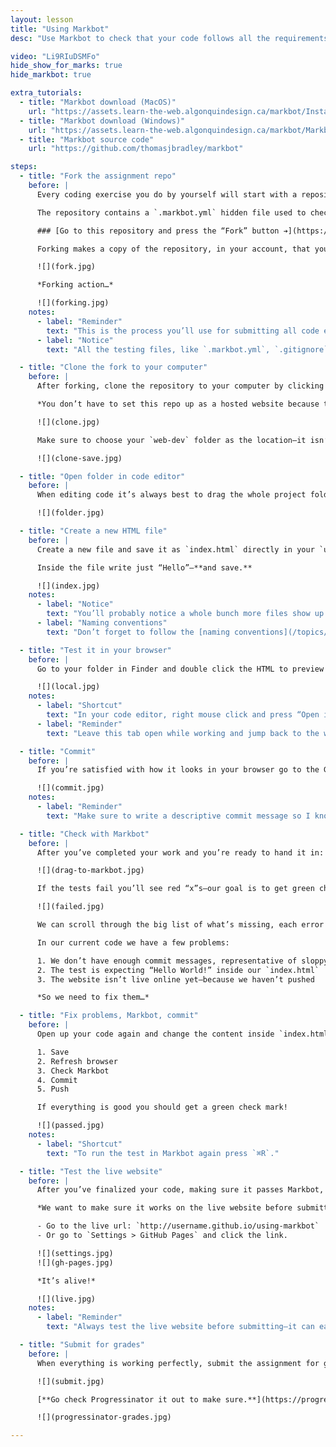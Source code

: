 ```yaml
---
layout: lesson
title: "Using Markbot"
desc: "Use Markbot to check that your code follows all the requirements and submit it for grades when it passes."

video: "Li9RIuDSMFo"
hide_show_for_marks: true
hide_markbot: true

extra_tutorials:
  - title: "Markbot download (MacOS)"
    url: "https://assets.learn-the-web.algonquindesign.ca/markbot/Install%20Markbot.dmg"
  - title: "Markbot download (Windows)"
    url: "https://assets.learn-the-web.algonquindesign.ca/markbot/Markbot%20Setup.exe"
  - title: "Markbot source code"
    url: "https://github.com/thomasjbradley/markbot"

steps:
  - title: "Fork the assignment repo"
    before: |
      Every coding exercise you do by yourself will start with a repository on GitHub. **You’ll follow this process for every code exercise to submit it and get it automatically graded.**

      The repository contains a `.markbot.yml` hidden file used to check and submit your code—running it through a battery of tests like checking commits, checking naming conventions, validation, indentation and more.

      ### [Go to this repository and press the “Fork” button ➔](https://github.com/acgd-webdev-1/using-markbot)

      Forking makes a copy of the repository, in your account, that you can edit.

      ![](fork.jpg)

      *Forking action…*

      ![](forking.jpg)
    notes:
      - label: "Reminder"
        text: "This is the process you’ll use for submitting all code exercises. If the code exercise points to a GitHub repository follow this process."
      - label: "Notice"
        text: "All the testing files, like `.markbot.yml`, `.gitignore`, `.editorconfig`, etc. should be left untouched."

  - title: "Clone the fork to your computer"
    before: |
      After forking, clone the repository to your computer by clicking the GitHub Desktop button.

      *You don’t have to set this repo up as a hosted website because that’s already done.*

      ![](clone.jpg)

      Make sure to choose your `web-dev` folder as the location—it isn’t easy to move the repository afterwards.

      ![](clone-save.jpg)

  - title: "Open folder in code editor"
    before: |
      When editing code it’s always best to drag the whole project folder to your code editor. That way it will give you a file listing on the left side.

      ![](folder.jpg)

  - title: "Create a new HTML file"
    before: |
      Create a new file and save it as `index.html` directly in your `using-markbot` folder.

      Inside the file write just “Hello”—**and save.**

      ![](index.jpg)
    notes:
      - label: "Notice"
        text: "You’ll probably notice a whole bunch more files show up in the left of the file browser. They are part of the automated marking system and not part of your website—**completely ignore them.**"
      - label: "Naming conventions"
        text: "Don’t forget to follow the [naming conventions](/topics/naming-paths-cheat-sheet/#naming-conventions)."

  - title: "Test it in your browser"
    before: |
      Go to your folder in Finder and double click the HTML to preview in your browser.

      ![](local.jpg)
    notes:
      - label: "Shortcut"
        text: "In your code editor, right mouse click and press “Open in Browser”."
      - label: "Reminder"
        text: "Leave this tab open while working and jump back to the window when you want to test—press `⌘R` to refresh."

  - title: "Commit"
    before: |
      If you’re satisfied with how it looks in your browser go to the GitHub app and commit the changes.

      ![](commit.jpg)
    notes:
      - label: "Reminder"
        text: "Make sure to write a descriptive commit message so I know what you did at this save point."

  - title: "Check with Markbot"
    before: |
      After you’ve completed your work and you’re ready to hand it in: **drag and drop the folder into Markbot.**

      ![](drag-to-markbot.jpg)

      If the tests fail you’ll see red “x”s—our goal is to get green checks. **No green check, no grade.**

      ![](failed.jpg)

      We can scroll through the big list of what’s missing, each error will be described & point to the line of code.

      In our current code we have a few problems:

      1. We don’t have enough commit messages, representative of sloppy code and poor forethought
      2. The test is expecting “Hello World!” inside our `index.html`
      3. The website isn’t live online yet—because we haven’t pushed

      *So we need to fix them…*

  - title: "Fix problems, Markbot, commit"
    before: |
      Open up your code again and change the content inside `index.html` to say “Hello World!”.

      1. Save
      2. Refresh browser
      3. Check Markbot
      4. Commit
      5. Push

      If everything is good you should get a green check mark!

      ![](passed.jpg)
    notes:
      - label: "Shortcut"
        text: "To run the test in Markbot again press `⌘R`."

  - title: "Test the live website"
    before: |
      After you’ve finalized your code, making sure it passes Markbot, we need to test the live website.

      *We want to make sure it works on the live website before submitting for grades.*

      - Go to the live url: `http://username.github.io/using-markbot`
      - Or go to `Settings > GitHub Pages` and click the link.

      ![](settings.jpg)
      ![](gh-pages.jpg)

      *It’s alive!*

      ![](live.jpg)
    notes:
      - label: "Reminder"
        text: "Always test the live website before submitting—it can easily look different from the local one."

  - title: "Submit for grades"
    before: |
      When everything is working perfectly, submit the assignment for grades with the big button in Markbot.

      ![](submit.jpg)

      [**Go check Progressinator it out to make sure.**](https://progress.learn-the-web.algonquindesign.ca/)

      ![](progressinator-grades.jpg)

---
```

